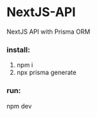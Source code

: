 # NextJS-API
NextJS API with Prisma ORM

### install:
1. npm i
2. npx prisma generate
### run:
npm dev
